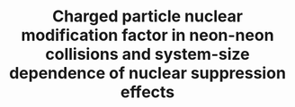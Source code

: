 ---
title: "Charged particle nuclear modification factor in neon-neon collisions and system-size dependence of nuclear suppression effects"
collection: publications
category: manuscripts
permalink: /publication/2025-NeNeRAA
excerpt: 'Discovery of charged-particle suppression in NeNe collisions.'
bibtexurl: 'https://cds.cern.ch/record/2942002?ln=en'
citation: 'CMS Collaboration, &quot;Discovery of a charged-particle suppression in neon-neon collisions,&quot; <i>Will be submitted to Phys. Lett. B.</i>, Approved by the Collaboration.'
---